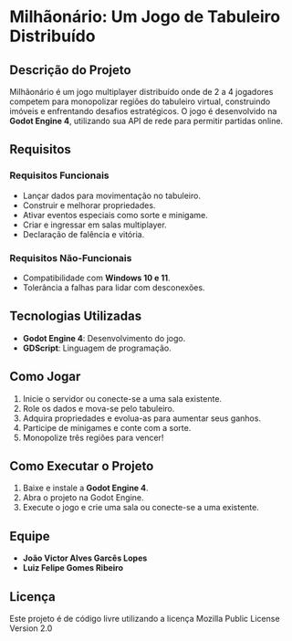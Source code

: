 # Milhãonário: Um Jogo de Tabuleiro Distribuído

## Descrição do Projeto
Milhãonário é um jogo multiplayer distribuído onde de 2 a 4 jogadores competem para monopolizar regiões do tabuleiro virtual, construindo imóveis e enfrentando desafios estratégicos. O jogo é desenvolvido na **Godot Engine 4**, utilizando sua API de rede para permitir partidas online.

## Requisitos
### Requisitos Funcionais
- Lançar dados para movimentação no tabuleiro.
- Construir e melhorar propriedades.
- Ativar eventos especiais como sorte e minigame.
- Criar e ingressar em salas multiplayer.
- Declaração de falência e vitória.

### Requisitos Não-Funcionais
- Compatibilidade com **Windows 10 e 11**.
- Tolerância a falhas para lidar com desconexões.

## Tecnologias Utilizadas
- **Godot Engine 4**: Desenvolvimento do jogo.
- **GDScript**: Linguagem de programação.

## Como Jogar
1. Inicie o servidor ou conecte-se a uma sala existente.
2. Role os dados e mova-se pelo tabuleiro.
3. Adquira propriedades e evolua-as para aumentar seus ganhos.
4. Participe de minigames e conte com a sorte.
5. Monopolize três regiões para vencer!

## Como Executar o Projeto
1. Baixe e instale a **Godot Engine 4**.
2. Abra o projeto na Godot Engine.
3. Execute o jogo e crie uma sala ou conecte-se a uma existente.

## Equipe
- **João Victor Alves Garcês Lopes**
- **Luiz Felipe Gomes Ribeiro**

## Licença
Este projeto é de código livre utilizando a licença Mozilla Public
License Version 2.0